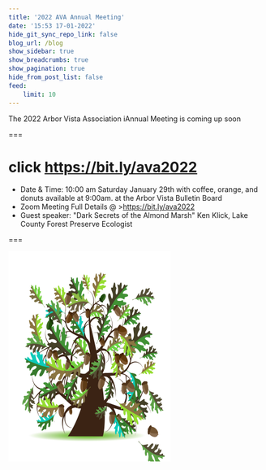 ```yaml
---
title: '2022 AVA Annual Meeting'
date: '15:53 17-01-2022'
hide_git_sync_repo_link: false
blog_url: /blog
show_sidebar: true
show_breadcrumbs: true
show_pagination: true
hide_from_post_list: false
feed:
    limit: 10
---
```


<div class="bg-success">The 2022 Arbor Vista Association iAnnual  Meeting is coming up soon</div>

===
# click https://bit.ly/ava2022

- Date & Time: 10:00 am  Saturday January 29th with coffee, orange, and donuts available at 9:00am. at the Arbor Vista Bulletin Board 
-  Zoom Meeting Full Details @ >https://bit.ly/ava2022
- Guest speaker: "Dark Secrets of the Almond Marsh"  Ken Klick, Lake County Forest Preserve Ecologist

===



![image](Oak_Tree.png)
